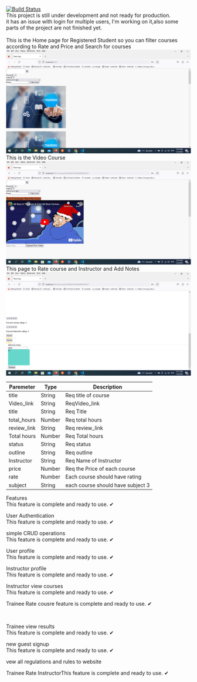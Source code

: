 [![Build Status](https://travis-ci.org/ahmedelgabri/pedri.svg?branch=master)](https://travis-ci.org/ahmedelgabri/pedri)
<br />
This project is still under development and not ready for production.
<br />
it has an issue with login for multiple users, I'm working on it,also some parts of the project are not finished yet.
</br>
</br>
This is the Home page for Registered Student so you can filter courses according to Rate and Price and Search for courses 
<img src="Screenshot (4).png">
</br>
This is the Video Course
<img src="Screenshot (5).png">
</br>
This page to Rate course and Instructor and Add Notes
<img src="Screenshot (6).png">



| Paremeter | Type | Description |
|----------|----------|----------|
| title    | String   | Req title of course   |
| Video_link   | String   | ReqVideo_link    
| title    | String   | Req Title    |
| total_hours   | Number    | Req total hours   
| review_link | String   | Req review_link    |
| Total hours | Number    |Req Total hours   
| status  | String  | Req status   |
| outline   | String    | Req outline    
| Instructor   | String    | Req Name of Instructor   
| price    | Number   | Req the Price of each course   |
| rate     | Number   | Each course should have rating     
| subject  | String    | each course should have subject 3    |




  Features
  </br>This feature is complete and ready to use.  ✔

 User Authentication
   </br>This feature is complete and ready to use.  ✔

 simple CRUD operations
   </br>This feature is complete and ready to use.  ✔

 User profile
   </br>This feature is complete and ready to use.  ✔

 Instructor profile
   </br>This feature is complete and ready to use.  ✔

 Instructor view courses
   </br>This feature is complete and ready to use.  ✔


 Trainee Rate cousre  feature is complete and ready to use.  ✔

   </br>

 Trainee view results
 </br>This feature is complete and ready to use.  ✔

 new guest signup
 </br>This feature is complete and ready to use.  ✔

 vew all regulations and rules to website

 Trainee Rate InstructorThis feature is complete and ready to use.  ✔




